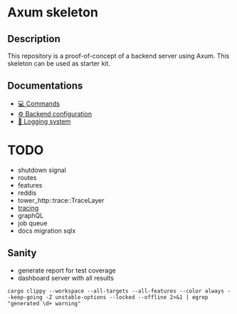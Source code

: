 # Axum skeleton

## Description

This repository is a proof-of-concept of a backend server using Axum. This
skeleton can be used as starter kit.

## Documentations

- [💻 Commands](docs/commands.md)
- [⚙️ Backend configuration](docs/configuration.md)
- [📄 Logging system](docs/logging.md)

# TODO

- shutdown signal
- routes
- features
- reddis
- tower_http::trace::TraceLayer
- [tracing](https://docs.rs/tracing/latest/tracing/)
- graphQL
- job queue
- docs migration sqlx

## Sanity

- generate report for test coverage
- dashboard server with all results

```shell
cargo clippy --workspace --all-targets --all-features --color always --keep-going -Z unstable-options --locked --offline 2>&1 | egrep "generated \d+ warning"
```

